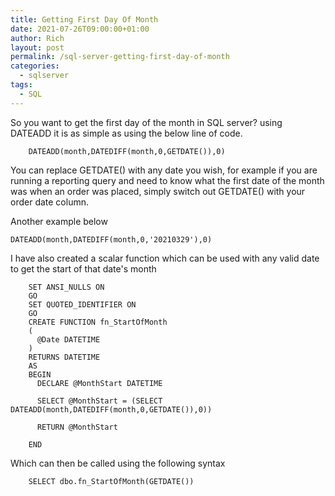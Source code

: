 ```yaml
---
title: Getting First Day Of Month
date: 2021-07-26T09:00:00+01:00
author: Rich
layout: post
permalink: /sql-server-getting-first-day-of-month
categories:
  - sqlserver
tags:
  - SQL
---
```


So you want to get the first day of the month in SQL server? using DATEADD it is as simple as using the below line of code. 

<!--more-->

```
    DATEADD(month,DATEDIFF(month,0,GETDATE()),0)
```

You can replace GETDATE() with any date you wish, for example if you are running a reporting query and need to know what the first date of the month was when an order was placed, simply switch out GETDATE() with your order date column. 

Another example below 

```
DATEADD(month,DATEDIFF(month,0,'20210329'),0)
```

I have also created a scalar function which can be used with any valid date to get the start of that date's month

```
    SET ANSI_NULLS ON
    GO
    SET QUOTED_IDENTIFIER ON
    GO
    CREATE FUNCTION fn_StartOfMonth
    (
      @Date DATETIME
    )
    RETURNS DATETIME
    AS
    BEGIN
      DECLARE @MonthStart DATETIME

      SELECT @MonthStart = (SELECT DATEADD(month,DATEDIFF(month,0,GETDATE()),0))

      RETURN @MonthStart

    END
```

Which can then be called using the following syntax

```
    SELECT dbo.fn_StartOfMonth(GETDATE())
```